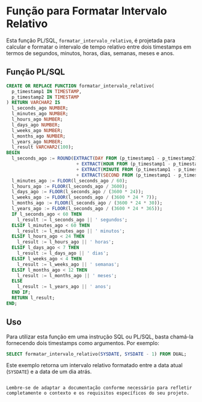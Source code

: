 
# Função para Formatar Intervalo Relativo

Esta função PL/SQL, `formatar_intervalo_relativo`, é projetada para calcular e formatar o intervalo de tempo relativo entre dois timestamps em termos de segundos, minutos, horas, dias, semanas, meses e anos.

## Função PL/SQL

```sql
CREATE OR REPLACE FUNCTION formatar_intervalo_relativo(
  p_timestamp1 IN TIMESTAMP,
  p_timestamp2 IN TIMESTAMP
) RETURN VARCHAR2 IS
  l_seconds_ago NUMBER;
  l_minutes_ago NUMBER;
  l_hours_ago NUMBER;
  l_days_ago NUMBER;
  l_weeks_ago NUMBER;
  l_months_ago NUMBER;
  l_years_ago NUMBER;
  l_result VARCHAR2(100);
BEGIN
  l_seconds_ago := ROUND(EXTRACT(DAY FROM (p_timestamp1 - p_timestamp2)) * 24 * 60 * 60
                          + EXTRACT(HOUR FROM (p_timestamp1 - p_timestamp2)) * 60 * 60
                          + EXTRACT(MINUTE FROM (p_timestamp1 - p_timestamp2)) * 60
                          + EXTRACT(SECOND FROM (p_timestamp1 - p_timestamp2)));
  l_minutes_ago := FLOOR(l_seconds_ago / 60);
  l_hours_ago := FLOOR(l_seconds_ago / 3600);
  l_days_ago := FLOOR(l_seconds_ago / (3600 * 24));
  l_weeks_ago := FLOOR(l_seconds_ago / (3600 * 24 * 7));
  l_months_ago := FLOOR(l_seconds_ago / (3600 * 24 * 30));
  l_years_ago := FLOOR(l_seconds_ago / (3600 * 24 * 365));
  IF l_seconds_ago < 60 THEN
    l_result := l_seconds_ago || ' segundos';
  ELSIF l_minutes_ago < 60 THEN
    l_result := l_minutes_ago || ' minutos';
  ELSIF l_hours_ago < 24 THEN
    l_result := l_hours_ago || ' horas';
  ELSIF l_days_ago < 7 THEN
    l_result := l_days_ago || ' dias';
  ELSIF l_weeks_ago < 4 THEN
    l_result := l_weeks_ago || ' semanas';
  ELSIF l_months_ago < 12 THEN
    l_result := l_months_ago || ' meses';
  ELSE
    l_result := l_years_ago || ' anos';
  END IF;
  RETURN l_result;
END;
```

## Uso

Para utilizar esta função em uma instrução SQL ou PL/SQL, basta chamá-la fornecendo dois timestamps como argumentos. Por exemplo:

```sql
SELECT formatar_intervalo_relativo(SYSDATE, SYSDATE - 1) FROM DUAL;
```

Este exemplo retorna um intervalo relativo formatado entre a data atual (`SYSDATE`) e a data de um dia atrás.

```

Lembre-se de adaptar a documentação conforme necessário para refletir completamente o contexto e os requisitos específicos do seu projeto.
